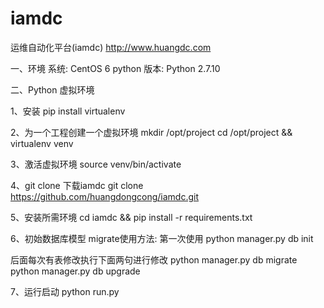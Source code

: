 # iamdc
运维自动化平台(iamdc)
http://www.huangdc.com


一、环境
系统: CentOS 6
python 版本: Python 2.7.10

二、Python 虚拟环境

1、安装
   pip install virtualenv

2、为一个工程创建一个虚拟环境
   mkdir /opt/project
   cd /opt/project && virtualenv venv

3、激活虚拟环境
   source venv/bin/activate

4、git clone 下载iamdc
   git clone https://github.com/huangdongcong/iamdc.git

5、安装所需环境
   cd iamdc && pip install -r requirements.txt

6、初始数据库模型
   migrate使用方法:
   第一次使用  python manager.py db init

   后面每次有表修改执行下面两句进行修改
   python manager.py db migrate
   python manager.py db upgrade

7、运行启动
   python run.py




